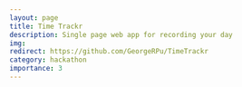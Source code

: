 ```yaml
---
layout: page
title: Time Trackr
description: Single page web app for recording your day
img:
redirect: https://github.com/GeorgeRPu/TimeTrackr
category: hackathon
importance: 3
---
```

